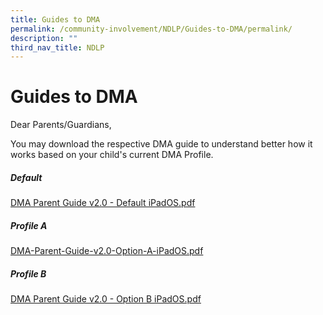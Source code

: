 ```yaml
---
title: Guides to DMA
permalink: /community-involvement/NDLP/Guides-to-DMA/permalink/
description: ""
third_nav_title: NDLP
---
```

Guides to DMA
=============

Dear Parents/Guardians,   
  
You may download the respective DMA guide to understand better how it works based on your child's current DMA Profile.

##### Default

[DMA Parent Guide v2.0 - Default iPadOS.pdf](/files/DMA%20Parent%20Guide%20v2%200%20-%20Default%20iPadOS.pdf)

##### Profile A

[DMA-Parent-Guide-v2.0-Option-A-iPadOS.pdf](/files/DMA-Parent-Guide-v2%200-Option-A-iPadOS.pdf)

##### Profile B

[DMA Parent Guide v2.0 - Option B iPadOS.pdf](/files/DMA%20Parent%20Guide%20v2%200%20-%20Option%20B%20iPadOS.pdf)